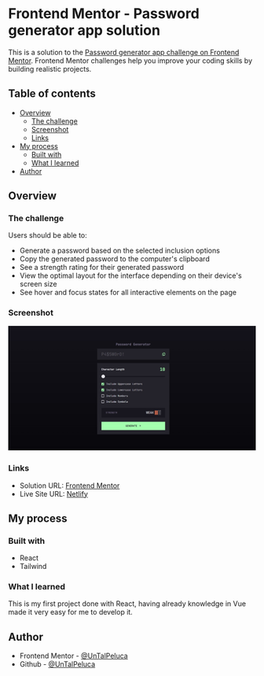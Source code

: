# Frontend Mentor - Password generator app solution

This is a solution to the [Password generator app challenge on Frontend Mentor](https://www.frontendmentor.io/challenges/password-generator-app-Mr8CLycqjh). Frontend Mentor challenges help you improve your coding skills by building realistic projects.

## Table of contents

- [Overview](#overview)
  - [The challenge](#the-challenge)
  - [Screenshot](#screenshot)
  - [Links](#links)
- [My process](#my-process)
  - [Built with](#built-with)
  - [What I learned](#what-i-learned)
- [Author](#author)

## Overview

### The challenge

Users should be able to:

- Generate a password based on the selected inclusion options
- Copy the generated password to the computer's clipboard
- See a strength rating for their generated password
- View the optimal layout for the interface depending on their device's screen size
- See hover and focus states for all interactive elements on the page

### Screenshot

![](./screenshot.jpg)

### Links

- Solution URL: [Frontend Mentor](https://www.frontendmentor.io/solutions/password-generator-with-react-and-tailwind-LdPdBeWcZl)
- Live Site URL: [Netlify](https://react-pwgen.netlify.app)

## My process

### Built with

- React
- Tailwind

### What I learned

This is my first project done with React, having already knowledge in Vue made it very easy for me to develop it.

## Author

- Frontend Mentor - [@UnTalPeluca](https://www.frontendmentor.io/profile/untalpeluca)
- Github - [@UnTalPeluca](https://www.github.com/untalpeluca)
